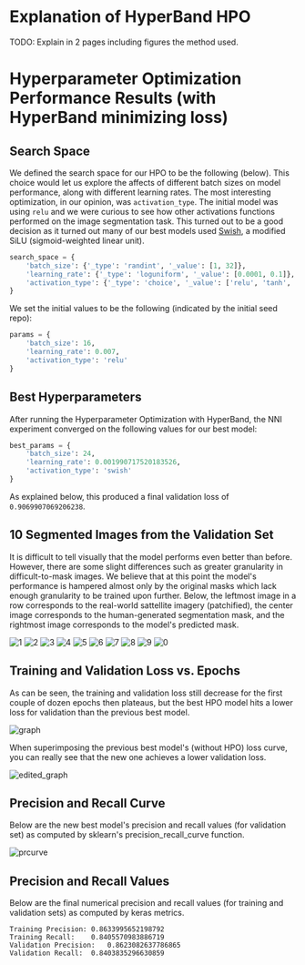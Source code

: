 # Explanation of HyperBand HPO

TODO: Explain in 2 pages including figures the method used.

# Hyperparameter Optimization Performance Results (with HyperBand minimizing loss)

## Search Space

We defined the search space for our HPO to be the following (below). This choice would let us explore the affects of different batch sizes on model performance, along with different learning rates. The most interesting optimization, in our opinion, was `activation_type`. The initial model was using `relu` and we were curious to see how other activations functions performed on the image segmentation task. This turned out to be a good decision as it turned out many of our best models used [Swish](https://en.wikipedia.org/wiki/Swish_function), a modified SiLU (sigmoid-weighted linear unit).

```python
search_space = {
    'batch_size': {'_type': 'randint', '_value': [1, 32]},
    'learning_rate': {'_type': 'loguniform', '_value': [0.0001, 0.1]},
    'activation_type': {'_type': 'choice', '_value': ['relu', 'tanh', 'swish', None]}
}
```

We set the initial values to be the following (indicated by the initial seed repo):

```python
params = {
    'batch_size': 16,
    'learning_rate': 0.007,
    'activation_type': 'relu'
}
```

## Best Hyperparameters

After running the Hyperparameter Optimization with HyperBand, the NNI experiment converged on the following values for our best model:

```python
best_params = {
    'batch_size': 24,
    'learning_rate': 0.001990717520183526,
    'activation_type': 'swish'
}
```

As explained below, this produced a final validation loss of `0.9069907069206238`.

## 10 Segmented Images from the Validation Set

It is difficult to tell visually that the model performs even better than before. However, there are some slight differences such as greater granularity in difficult-to-mask images. We believe that at this point the model's performance is hampered almost only by the original masks which lack enough granularity to be trained upon further. Below, the leftmost image in a row corresponds to the real-world sattellite imagery (patchified), the center image corresponds to the human-generated segmentation mask, and the rightmost image corresponds to the model's predicted mask.

![1](https://github.com/brendan123/Semantic-Segmentation/blob/milestone-3/docs/images/1.png)
![2](https://github.com/brendan123/Semantic-Segmentation/blob/milestone-3/docs/images/2.png)
![3](https://github.com/brendan123/Semantic-Segmentation/blob/milestone-3/docs/images/3.png)
![4](https://github.com/brendan123/Semantic-Segmentation/blob/milestone-3/docs/images/4.png)
![5](https://github.com/brendan123/Semantic-Segmentation/blob/milestone-3/docs/images/5.png)
![6](https://github.com/brendan123/Semantic-Segmentation/blob/milestone-3/docs/images/6.png)
![7](https://github.com/brendan123/Semantic-Segmentation/blob/milestone-3/docs/images/7.png)
![8](https://github.com/brendan123/Semantic-Segmentation/blob/milestone-3/docs/images/8.png)
![9](https://github.com/brendan123/Semantic-Segmentation/blob/milestone-3/docs/images/9.png)
![0](https://github.com/brendan123/Semantic-Segmentation/blob/milestone-3/docs/images/0.png)

## Training and Validation Loss vs. Epochs

As can be seen, the training and validation loss still decrease for the first couple of dozen epochs then plateaus, but the best HPO model hits a lower loss for validation than the previous best model.

![graph](https://github.com/brendan123/Semantic-Segmentation/blob/milestone-3/docs/images/loss.png)

When superimposing the previous best model's (without HPO) loss curve, you can really see that the new one achieves a lower validation loss.

![edited_graph](https://github.com/brendan123/Semantic-Segmentation/blob/milestone-3/docs/images/loss_edit.png)

## Precision and Recall Curve

Below are the new best model's precision and recall values (for validation set) as computed by sklearn's precision_recall_curve function.

![prcurve](https://github.com/brendan123/Semantic-Segmentation/blob/milestone-3/docs/images/pr.png)

## Precision and Recall Values

Below are the final numerical precision and recall values (for training and validation sets) as computed by keras metrics.

```
Training Precision:	0.8633995652198792
Training Recall:	0.8405570983886719
Validation Precision:	0.8623082637786865
Validation Recall:	0.8403835296630859
```
